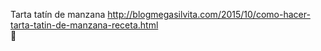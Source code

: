 Tarta tatín de manzana	http://blogmegasilvita.com/2015/10/como-hacer-tarta-tatin-de-manzana-receta.html	
਍